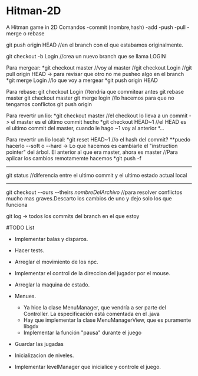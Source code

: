 # Hitman-2D
A Hitman game in 2D
Comandos
 -commit (nombre,hash)
 -add
 -push
 -pull
 -merge o rebase

git push origin HEAD //en el branch con el que estabamos originalmente. 

git checkout -b Login //crea un nuevo branch que se llama LOGIN

Para mergear:
 *git checkout master //voy al master
 //git checkout Login
 //git pull origin HEAD -> para revisar que otro no me pusheo algo en el branch
 *git merge Login //lo que voy a mergear
 *git push origin HEAD

Para rebase:
 git checkout Login
 //tendria que commitear antes
 git rebase master
 git checkout master
 git merge login //lo hacemos para que no tengamos conflictos
 git push origin

Para revertir un lio:
 *git checkout master //el checkout lo lleva a un commit -> el master es el último commit hecho
 *git checkout HEAD~1 //el HEAD es el ultimo commit del master, cuando le hago ~1 voy al anterior
 *...

Para revertir un lio local:
 *git reset HEAD~1 //o el hash del commit?
   **puedo hacerlo --soft o --hard -> Lo que hacemos es cambiarle el "instruction pointer" del árbol. El anterior al que era master, ahora es master 
  //Para aplicar los cambios remotamemte hacemos
 *git push -f

***
 git status //diferencia entre el ultimo commit y el ultimo estado actual local
***
 git checkout --ours --theirs *nombreDelArchivo* //para resolver conflictos mucho mas graves.Descarto los cambios de uno y dejo solo los que funciona

git log -> todos los commits del branch en el que estoy

#TODO List

* Implementar balas y disparos.

* Hacer tests.

* Arreglar el movimiento de los npc.

* Implementar el control de la direccion del jugador por el mouse.

* Arreglar la maquina de estado.

* Menues.
  - Ya hice la clase MenuManager, que vendría a ser parte del Controller. La especificación está comentada en el .java
  - Hay que implementar la clase MenuManagerView, que es puramente libgdx
  - Implementar la función "pausa" durante el juego

* Guardar las jugadas

* Inicializacion de niveles.

* Implementar levelManager que inicialice y controle el juego.

